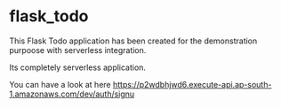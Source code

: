 # flask_todo
This Flask Todo application has been created for the demonstration purpoose with serverless integration.

Its completely serverless application.

You can have a look at here https://p2wdbhjwd6.execute-api.ap-south-1.amazonaws.com/dev/auth/signu